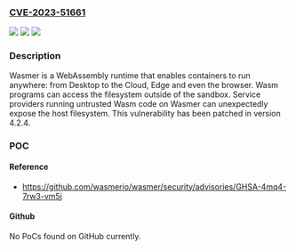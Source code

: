 ### [CVE-2023-51661](https://cve.mitre.org/cgi-bin/cvename.cgi?name=CVE-2023-51661)
![](https://img.shields.io/static/v1?label=Product&message=wasmer&color=blue)
![](https://img.shields.io/static/v1?label=Version&message=%3E%3D%203.0.0%2C%20%3C%204.2.4%20&color=brightgreen)
![](https://img.shields.io/static/v1?label=Vulnerability&message=CWE-284%3A%20Improper%20Access%20Control&color=brightgreen)

### Description

Wasmer is a WebAssembly runtime that enables containers to run anywhere: from Desktop to the Cloud, Edge and even the browser. Wasm programs can access the filesystem outside of the sandbox. Service providers running untrusted Wasm code on Wasmer can unexpectedly expose the host filesystem. This vulnerability has been patched in version 4.2.4.

### POC

#### Reference
- https://github.com/wasmerio/wasmer/security/advisories/GHSA-4mq4-7rw3-vm5j

#### Github
No PoCs found on GitHub currently.

